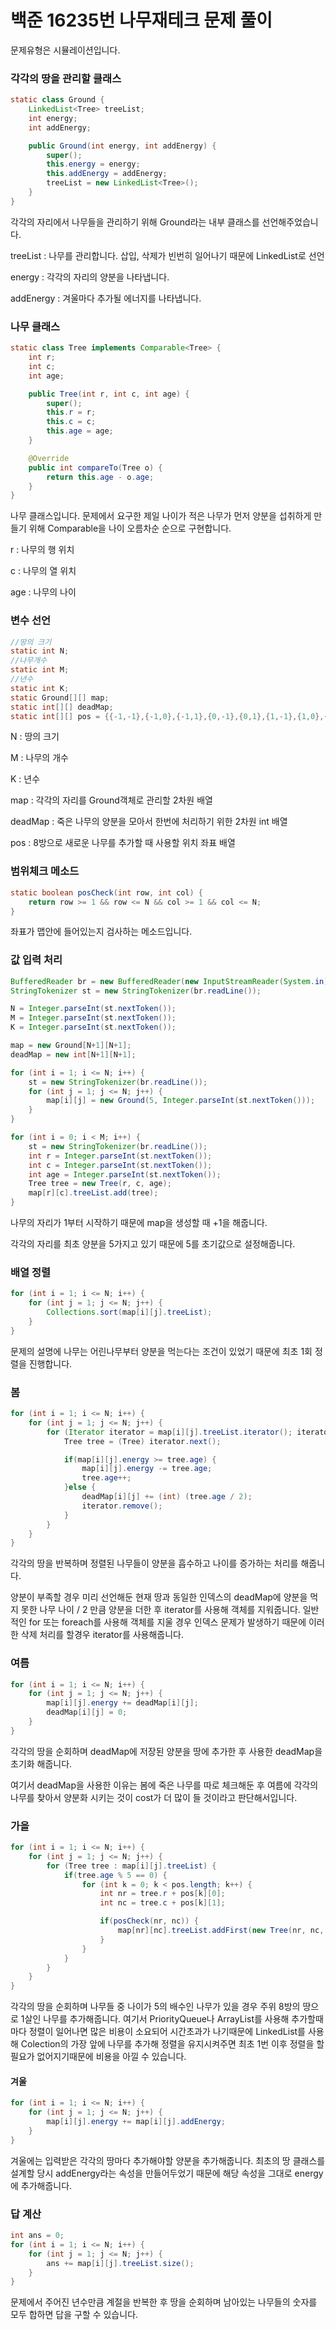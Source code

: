 # 백준 16235번 나무재테크 문제 풀이

문제유형은 시뮬레이션입니다.

### 각각의 땅을 관리할 클래스

```java
static class Ground {
    LinkedList<Tree> treeList;
    int energy;
    int addEnergy;

    public Ground(int energy, int addEnergy) {
        super();
        this.energy = energy;
        this.addEnergy = addEnergy;
        treeList = new LinkedList<Tree>();
    }
}
```

각각의 자리에서 나무들을 관리하기 위해 Ground라는 내부 클래스를 선언해주었습니다.

treeList : 나무를 관리합니다. 삽입, 삭제가 빈번히 일어나기 때문에 LinkedList로 선언

energy : 각각의 자리의 양분을 나타냅니다.

addEnergy : 겨울마다 추가될 에너지를 나타냅니다.

### 나무 클래스

```java
static class Tree implements Comparable<Tree> {
    int r;
    int c;
    int age;

    public Tree(int r, int c, int age) {
        super();
        this.r = r;
        this.c = c;
        this.age = age;
    }

    @Override
    public int compareTo(Tree o) {
        return this.age - o.age;
    }
}
```

나무 클래스입니다. 문제에서 요구한 제일 나이가 적은 나무가 먼저 양분을 섭취하게 만들기 위해 Comparable을 나이 오름차순 순으로 구현합니다.

r : 나무의 행 위치

c : 나무의 열 위치

age : 나무의 나이

### 변수 선언

```java
//땅의 크기
static int N;
//나무개수
static int M;
//년수
static int K;
static Ground[][] map;
static int[][] deadMap;
static int[][] pos = {{-1,-1},{-1,0},{-1,1},{0,-1},{0,1},{1,-1},{1,0},{1,1}};
```

N : 땅의 크기

M : 나무의 개수

K : 년수

map : 각각의 자리를 Ground객체로 관리할 2차원 배열

deadMap : 죽은 나무의 양분을 모아서 한번에 처리하기 위한 2차원 int 배열

pos : 8방으로 새로운 나무를 추가할 때 사용할 위치 좌표 배열

### 범위체크 메소드

```java
static boolean posCheck(int row, int col) {
	return row >= 1 && row <= N && col >= 1 && col <= N;
}
```
좌표가 맵안에 들어있는지 검사하는 메소드입니다.

### 값 입력 처리

```java
BufferedReader br = new BufferedReader(new InputStreamReader(System.in));
StringTokenizer st = new StringTokenizer(br.readLine());

N = Integer.parseInt(st.nextToken());
M = Integer.parseInt(st.nextToken());
K = Integer.parseInt(st.nextToken());

map = new Ground[N+1][N+1];
deadMap = new int[N+1][N+1];

for (int i = 1; i <= N; i++) {
    st = new StringTokenizer(br.readLine());
    for (int j = 1; j <= N; j++) {
        map[i][j] = new Ground(5, Integer.parseInt(st.nextToken()));
    }
}

for (int i = 0; i < M; i++) {
    st = new StringTokenizer(br.readLine());
    int r = Integer.parseInt(st.nextToken());
    int c = Integer.parseInt(st.nextToken());
    int age = Integer.parseInt(st.nextToken());
    Tree tree = new Tree(r, c, age);
    map[r][c].treeList.add(tree);
}
```

나무의 자리가 1부터 시작하기 때문에 map을 생성할 때 +1을 해줍니다.

각각의 자리를 최초 양분을 5가지고 있기 때문에 5를 초기값으로 설정해줍니다.

### 배열 정렬

```java
for (int i = 1; i <= N; i++) {
    for (int j = 1; j <= N; j++) {
        Collections.sort(map[i][j].treeList);
    }
}
```
문제의 설명에 나무는 어린나무부터 양분을 먹는다는 조건이 있었기 때문에 최초 1회 정렬을 진행합니다.

### 봄

```java
for (int i = 1; i <= N; i++) {
    for (int j = 1; j <= N; j++) {
        for (Iterator iterator = map[i][j].treeList.iterator(); iterator.hasNext();) {
            Tree tree = (Tree) iterator.next();

            if(map[i][j].energy >= tree.age) {
                map[i][j].energy -= tree.age;
                tree.age++;
            }else {
                deadMap[i][j] += (int) (tree.age / 2);
                iterator.remove();
            }
        }
    }
}
```
각각의 땅을 반복하며 정렬된 나무들이 양분을 흡수하고 나이를 증가하는 처리를 해줍니다.

양분이 부족할 경우 미리 선언해둔 현재 땅과 동일한 인덱스의 deadMap에 양분을 먹지 못한 나무 나이 / 2 만큼 양분을 더한 후 iterator를 사용해 객체를 지워줍니다. 일반적인 for 또는 foreach를 사용해 객체를 지울 경우 인덱스 문제가 발생하기 때문에 이러한 삭제 처리를 할경우 iterator를 사용해줍니다.

### 여름

```java
for (int i = 1; i <= N; i++) {
    for (int j = 1; j <= N; j++) {
        map[i][j].energy += deadMap[i][j];
        deadMap[i][j] = 0;
    }
}
```
각각의 땅을 순회하며 deadMap에 저장된 양분을 땅에 추가한 후 사용한 deadMap을 초기화 해줍니다.

여기서 deadMap을 사용한 이유는 봄에 죽은 나무를 따로 체크해둔 후 여름에 각각의 나무를 찾아서 양분화 시키는 것이 cost가 더 많이 들 것이라고 판단해서입니다.

### 가을

```java
for (int i = 1; i <= N; i++) {
    for (int j = 1; j <= N; j++) {
        for (Tree tree : map[i][j].treeList) {
            if(tree.age % 5 == 0) {
                for (int k = 0; k < pos.length; k++) {
                    int nr = tree.r + pos[k][0];
                    int nc = tree.c + pos[k][1];

                    if(posCheck(nr, nc)) {
                        map[nr][nc].treeList.addFirst(new Tree(nr, nc, 1));
                    }
                }
            }
        }
    }
}
```
각각의 땅을 순회하며 나무들 중 나이가 5의 배수인 나무가 있을 경우 주위 8방의 땅으로 1살인 나무를 추가해줍니다. 여기서 PriorityQueue나 ArrayList를 사용해 추가할때마다 정렬이 일어나면 많은 비용이 소요되어 시간초과가 나기때문에 LinkedList를 사용해 Colection의 가장 앞에 나무를 추가해 정렬을 유지시켜주면 최초 1번 이후 정렬을 할 필요가 없어지기때문에 비용을 아낄 수 있습니다.

#### 겨울

```java
for (int i = 1; i <= N; i++) {
    for (int j = 1; j <= N; j++) {
        map[i][j].energy += map[i][j].addEnergy;
    }
}
```
겨울에는 입력받은 각각의 땅마다 추가해야할 양분을 추가해줍니다. 최초의 땅 클래스를 설계할 당시 addEnergy라는 속성을 만들어두었기 때문에 해당 속성을 그대로 energy에 추가해줍니다.

### 답 계산

```java
int ans = 0;
for (int i = 1; i <= N; i++) {
    for (int j = 1; j <= N; j++) {
        ans += map[i][j].treeList.size();
    }
}
```
문제에서 주어진 년수만큼 계절을 반복한 후 땅을 순회하며 남아있는 나무들의 숫자를 모두 합하면 답을 구할 수 있습니다.